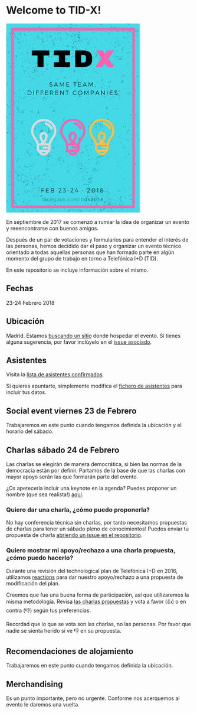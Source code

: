 # Welcome to TID-X!

![Tid-X](images/tidx.png)

En septiembre de 2017 se comenzó a rumiar la idea de organizar un evento y reeencontrarse con buenos amigos.

Después de un par de votaciones y formularios para entender el interés de las personas, hemos decidido dar el paso y organizar un evento técnico orientado a todas aquellas personas que han formado parte en algún momento del grupo de trabajo en torno a Telefónica I+D (TID).

En este repositorio se incluye información sobre el mismo.

## Fechas
23-24 Febrero 2018

## Ubicación
Madrid. Estamos [buscando un sitio](https://github.com/tid-x/tid-x/issues/2) donde hospedar el evento. Si tienes alguna sugerencia,
por favor inclúyelo en el [issue asociado](https://github.com/tid-x/tid-x/issues/2).

## Asistentes

Visita la [lista de asistentes confirmados](asistentes.md).

Si quieres apuntarte, simplemente modifica el [fichero de
asistentes](https://github.com/tid-x/tid-x/edit/master/asistentes.md) para incluir tus datos.

## Social event viernes 23 de Febrero

Trabajaremos en este punto cuando tengamos definida la ubicación y el horario del sábado.

## Charlas sábado 24 de Febrero

Las charlas se elegirán de manera democrática, si bien las normas de la democracia
están por definir. Partamos de la base de que las charlas con mayor apoyo serán las
que formarán parte del evento.

¿Os apetecería incluir una keynote en la agenda? Puedes proponer un nombre (que sea realista!)
[aquí](https://github.com/tid-x/tid-x/issues/9).

### Quiero dar una charla, ¿cómo puedo proponerla?

No hay conferencia técnica sin charlas, por tanto necesitamos propuestas de charlas para
tener un sábado pleno de conocimientos! Puedes enviar tu propuesta de charla [abriendo
un issue en el repositorio](https://github.com/tid-x/tid-x/issues/new).

### Quiero mostrar mi apoyo/rechazo a una charla propuesta, ¿cómo puedo hacerlo?

Durante una revisión del technological plan de Telefónica I+D en 2016, utilizamos
[reactions](https://github.com/blog/2119-add-reactions-to-pull-requests-issues-and-comments)
para dar nuestro apoyo/rechazo a una propuesta de modificación del plan.

Creemos que fue una buena forma de participación, así que utilizaremos la misma
metodología. Revisa [las charlas propuestas](https://github.com/tid-x/tid-x/issues)
y vota a favor (👍) o en contra (👎) según tus preferencias.

Recordad que lo que se vota son las charlas, no las personas. Por favor que nadie
se sienta herido si ve 👎 en su propuesta.

## Recomendaciones de alojamiento

Trabajaremos en este punto cuando tengamos definida la ubicación.

## Merchandising

Es un punto importante, pero no urgente. Conforme nos acerquemos al evento le daremos
una vuelta.

